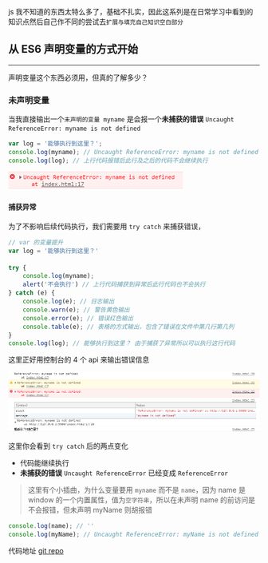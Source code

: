 js 我不知道的东西太特么多了，基础不扎实，因此这系列是在日常学习中看到的知识点然后自己作不同的尝试去`扩展与填充自己知识空白部分`

## 从 ES6 声明变量的方式开始
---
声明变量这个东西必须用，但真的了解多少？

### 未声明变量
当我直接输出一个`未声明的变量 myname` 是会报一个**未捕获的错误** `Uncaught ReferenceError: myname is not defined`
```js
var log = '能够执行到这里？';
console.log(myname); // Uncaught ReferenceError: myname is not defined
console.log(log); // 上行代码报错后此行及之后的代码不会继续执行
```
![未捕获的错误](./images/0.png)


#### 捕获异常
为了不影响后续代码执行，我们需要用 `try catch` 来捕获错误，

```js
// var 的变量提升
var log = '能够执行到这里？'

try {
    console.log(myname);
    alert('不会执行') // 上行代码捕获到异常后此行代码也不会执行
} catch (e) {
    console.log(e); // 日志输出
    console.warn(e); // 警告黄色输出
    console.error(e); // 错误红色输出
    console.table(e); // 表格的方式输出，包含了错误在文件中第几行第几列
}
console.log(log); // 能够执行到这里？ 由于捕获了异常所以可以执行这行代码
```

这里正好用控制台的 4 个 api 来输出错误信息

![控制台的 4 个 api 来输出错误信息](./images/1.png)

这里你会看到 `try catch` 后的两点变化
* 代码能继续执行
* **未捕获的错误** `Uncaught ReferenceError` 已经变成 `ReferenceError` 


> 这里有个小插曲，为什么变量要用 `myname` 而不是 `name`，因为 name 是 window 的一个内置属性，值为`空字符串`，所以在未声明 name 的前访问是不会报错，但未声明 myName 则胡报错
```js
console.log(name); // ''
console.log(myName); // Uncaught ReferenceError: myName is not defined
```

代码地址 [git repo](https://github.com/kirin-yuen/js-basic-padding.git)